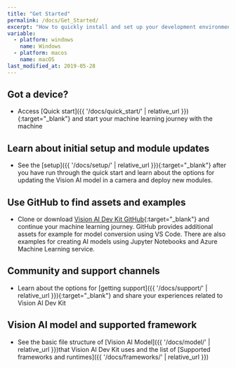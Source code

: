 ```yaml
---
title: "Get Started"
permalink: /docs/Get_Started/
excerpt: "How to quickly install and set up your development environment to use the Vision AI DevKit."
variable:
  - platform: windows
    name: Windows
  - platform: macos
    name: macOS
last_modified_at: 2019-05-28
---
```


## Got a device?

- Access [Quick start]({{ '/docs/quick_start/' | relative_url }}){:target="_blank"} and start your machine learning journey with the machine

## Learn about initial setup and module updates

- See the [setup]({{ '/docs/setup/' | relative_url }}){:target="_blank"} after you have run through the quick start and learn about the options for updating the Vision AI model in a camera and deploy new modules.

## Use GitHub to find assets and examples

- Clone or download [Vision AI Dev Kit GitHub](https://github.com/Microsoft/vision-ai-developer-kit){:target="_blank"} and continue your machine learning journey. GitHub provides additional assets for example for model conversion using VS Code. There are also examples for creating AI models using Jupyter Notebooks and Azure Machine Learning service.

## Community and support channels

- Learn about the options for [getting support]({{ '/docs/support/' | relative_url }}){:target="_blank"} and share your experiences related to Vision AI Dev Kit

## Vision AI model and supported framework

- See the basic file structure of [Vision AI Model]({{ '/docs/model/' | relative_url }})that Vision AI Dev Kit uses and the list of [Supported frameworks and runtimes]({{ '/docs/frameworks/' | relative_url }})
